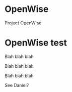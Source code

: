 # OpenWise
Project OpenWise
<h1>OpenWise test</h1>
<p>Blah blah blah</p>
<p>Blah blah blah</p>
<p>Blah blah blah</p>
<p>See Daniel?</p>
